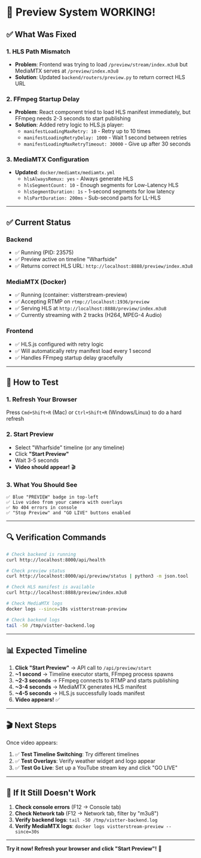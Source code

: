 # 🎉 Preview System WORKING!

## ✅ What Was Fixed

### 1. **HLS Path Mismatch** 
- **Problem**: Frontend was trying to load `/preview/stream/index.m3u8` but MediaMTX serves at `/preview/index.m3u8`
- **Solution**: Updated `backend/routers/preview.py` to return correct HLS URL

### 2. **FFmpeg Startup Delay**
- **Problem**: React component tried to load HLS manifest immediately, but FFmpeg needs 2-3 seconds to start publishing
- **Solution**: Added retry logic to HLS.js player:
  - `manifestLoadingMaxRetry: 10` - Retry up to 10 times
  - `manifestLoadingRetryDelay: 1000` - Wait 1 second between retries
  - `manifestLoadingMaxRetryTimeout: 30000` - Give up after 30 seconds

### 3. **MediaMTX Configuration**
- **Updated**: `docker/mediamtx/mediamtx.yml`
  - `hlsAlwaysRemux: yes` - Always generate HLS
  - `hlsSegmentCount: 10` - Enough segments for Low-Latency HLS
  - `hlsSegmentDuration: 1s` - 1-second segments for low latency
  - `hlsPartDuration: 200ms` - Sub-second parts for LL-HLS

---

## ✅ Current Status

### Backend
- ✅ Running (PID: 23575)
- ✅ Preview active on timeline "Wharfside"
- ✅ Returns correct HLS URL: `http://localhost:8888/preview/index.m3u8`

### MediaMTX (Docker)
- ✅ Running (container: vistterstream-preview)
- ✅ Accepting RTMP on `rtmp://localhost:1936/preview`
- ✅ Serving HLS at `http://localhost:8888/preview/index.m3u8`
- ✅ Currently streaming with 2 tracks (H264, MPEG-4 Audio)

### Frontend
- ✅ HLS.js configured with retry logic
- ✅ Will automatically retry manifest load every 1 second
- ✅ Handles FFmpeg startup delay gracefully

---

## 🚀 How to Test

### 1. **Refresh Your Browser**
Press `Cmd+Shift+R` (Mac) or `Ctrl+Shift+R` (Windows/Linux) to do a hard refresh

### 2. **Start Preview**
- Select "Wharfside" timeline (or any timeline)
- Click **"Start Preview"**
- Wait 3-5 seconds
- **Video should appear!** 🎬

### 3. **What You Should See**
```
✅ Blue "PREVIEW" badge in top-left
✅ Live video from your camera with overlays
✅ No 404 errors in console
✅ "Stop Preview" and "GO LIVE" buttons enabled
```

---

## 🔍 Verification Commands

```bash
# Check backend is running
curl http://localhost:8000/api/health

# Check preview status
curl http://localhost:8000/api/preview/status | python3 -m json.tool

# Check HLS manifest is available
curl http://localhost:8888/preview/index.m3u8

# Check MediaMTX logs
docker logs --since=10s vistterstream-preview

# Check backend logs
tail -50 /tmp/vistter-backend.log
```

---

## 📊 Expected Timeline

1. **Click "Start Preview"** → API call to `/api/preview/start`
2. **~1 second** → Timeline executor starts, FFmpeg process spawns
3. **~2-3 seconds** → FFmpeg connects to RTMP and starts publishing
4. **~3-4 seconds** → MediaMTX generates HLS manifest
5. **~4-5 seconds** → HLS.js successfully loads manifest
6. **Video appears!** ✅

---

## 🎬 Next Steps

Once video appears:
1. ✅ **Test Timeline Switching**: Try different timelines
2. ✅ **Test Overlays**: Verify weather widget and logo appear
3. ✅ **Test Go Live**: Set up a YouTube stream key and click "GO LIVE"

---

## 🐛 If It Still Doesn't Work

1. **Check console errors** (F12 → Console tab)
2. **Check Network tab** (F12 → Network tab, filter by "m3u8")
3. **Verify backend logs**: `tail -50 /tmp/vistter-backend.log`
4. **Verify MediaMTX logs**: `docker logs vistterstream-preview --since=30s`

---

**Try it now! Refresh your browser and click "Start Preview"!** 🚀

